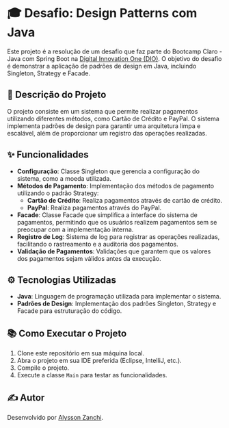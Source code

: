 # 🎓 Desafio: Design Patterns com Java

Este projeto é a resolução de um desafio que faz parte do Bootcamp Claro - Java com Spring Boot na [Digital Innovation One (DIO)](https://www.dio.me). O objetivo do desafio é demonstrar a aplicação de padrões de design em Java, incluindo Singleton, Strategy e Facade.

## 📖 Descrição do Projeto

O projeto consiste em um sistema que permite realizar pagamentos utilizando diferentes métodos, como Cartão de Crédito e PayPal. O sistema implementa padrões de design para garantir uma arquitetura limpa e escalável, além de proporcionar um registro das operações realizadas.

## ✨ Funcionalidades

- **Configuração**: Classe Singleton que gerencia a configuração do sistema, como a moeda utilizada.
- **Métodos de Pagamento**: Implementação dos métodos de pagamento utilizando o padrão Strategy:
    - **Cartão de Crédito**: Realiza pagamentos através de cartão de crédito.
    - **PayPal**: Realiza pagamentos através do PayPal.
- **Facade**: Classe Facade que simplifica a interface do sistema de pagamentos, permitindo que os usuários realizem pagamentos sem se preocupar com a implementação interna.
- **Registro de Log**: Sistema de log para registrar as operações realizadas, facilitando o rastreamento e a auditoria dos pagamentos.
- **Validação de Pagamentos**: Validações que garantem que os valores dos pagamentos sejam válidos antes da execução.

## ⚙️ Tecnologias Utilizadas

- **Java**: Linguagem de programação utilizada para implementar o sistema.
- **Padrões de Design**: Implementação dos padrões Singleton, Strategy e Facade para estruturação do código.

## 📚 Como Executar o Projeto

1. Clone este repositório em sua máquina local.
2. Abra o projeto em sua IDE preferida (Eclipse, IntelliJ, etc.).
3. Compile o projeto.
4. Execute a classe `Main` para testar as funcionalidades.

## ✍️ Autor

Desenvolvido por [Alysson Zanchi](https://www.linkedin.com/in/alyssonzanchi/).